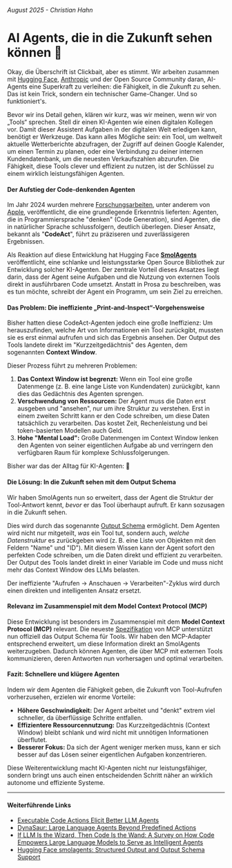 *August 2025 - Christian Hahn*

# **AI Agents, die in die Zukunft sehen können 🔮**

Okay, die Überschrift ist Clickbait, aber es stimmt. Wir arbeiten zusammen mit [Hugging Face](https://huggingface.co/), [Anthropic](https://www.anthropic.com/) und der Open Source Community daran, AI-Agents eine Superkraft zu verleihen: die Fähigkeit, in die Zukunft zu sehen. Das ist kein Trick, sondern ein technischer Game-Changer. Und so funktioniert's.

Bevor wir ins Detail gehen, klären wir kurz, was wir meinen, wenn wir von „Tools“ sprechen. Stell dir einen KI-Agenten wie einen digitalen Kollegen vor. Damit dieser Assistent Aufgaben in der digitalen Welt erledigen kann, benötigt er Werkzeuge. Das kann alles Mögliche sein: ein Tool, um weltweit aktuelle Wetterberichte abzufragen, der Zugriff auf deinen Google Kalender, um einen Termin zu planen, oder eine Verbindung zu deiner internen Kundendatenbank, um die neuesten Verkaufszahlen abzurufen. Die Fähigkeit, diese Tools clever und effizient zu nutzen, ist der Schlüssel zu einem wirklich leistungsfähigen Agenten.

#### **Der Aufstieg der Code-denkenden Agenten**

Im Jahr 2024 wurden mehrere [Forschungsarbeiten](#weiterführende-links), unter anderem von [Apple](https://machinelearning.apple.com/research/codeact), veröffentlicht, die eine grundlegende Erkenntnis lieferten: Agenten, die in Programmiersprache "denken" (Code Generation), sind Agenten, die in natürlicher Sprache schlussfolgern, deutlich überlegen. Dieser Ansatz, bekannt als "**CodeAct**", führt zu präziseren und zuverlässigeren Ergebnissen.

Als Reaktion auf diese Entwicklung hat Hugging Face [**SmolAgents**](https://huggingface.co/docs/smolagents/index) veröffentlicht, eine schlanke und leistungsstarke Open Source Bibliothek zur Entwicklung solcher KI-Agenten. Der zentrale Vorteil dieses Ansatzes liegt darin, dass der Agent seine Aufgaben und die Nutzung von externen Tools direkt in ausführbaren Code umsetzt. Anstatt in Prosa zu beschreiben, was es tun möchte, schreibt der Agent ein Programm, um sein Ziel zu erreichen.

#### **Das Problem: Die ineffiziente „Print-and-Inspect“-Vorgehensweise**

Bisher hatten diese CodeAct-Agenten jedoch eine große Ineffizienz: Um herauszufinden, welche Art von Informationen ein Tool zurückgibt, mussten sie es erst einmal aufrufen und sich das Ergebnis ansehen. Der Output des Tools landete direkt im "Kurzzeitgedächtnis" des Agenten, dem sogenannten **Context Window**.

Dieser Prozess führt zu mehreren Problemen:
1.  **Das Context Window ist begrenzt:** Wenn ein Tool eine große Datenmenge (z. B. eine lange Liste von Kundendaten) zurückgibt, kann dies das Gedächtnis des Agenten sprengen.
2.  **Verschwendung von Ressourcen:** Der Agent muss die Daten erst ausgeben und "ansehen", nur um ihre Struktur zu verstehen. Erst in einem zweiten Schritt kann er den Code schreiben, um diese Daten tatsächlich zu verarbeiten. Das kostet Zeit, Rechenleistung und bei token-basierten Modellen auch Geld.
3.  **Hohe "Mental Load":** Große Datenmengen im Context Window lenken den Agenten von seiner eigentlichen Aufgabe ab und verringern den verfügbaren Raum für komplexe Schlussfolgerungen.

Bisher war das der Alltag für KI-Agenten: 🤯

#### **Die Lösung: In die Zukunft sehen mit dem Output Schema**

Wir haben SmolAgents nun so erweitert, dass der Agent die Struktur der Tool-Antwort kennt, *bevor* er das Tool überhaupt aufruft. Er kann sozusagen in die Zukunft sehen.

Dies wird durch das sogenannte [Output Schema](https://huggingface.co/docs/smolagents/main/en/tutorials/tools#structured-output-and-output-schema-support) ermöglicht. Dem Agenten wird nicht nur mitgeteilt, *was* ein Tool tut, sondern auch, *welche Datenstruktur* es zurückgeben wird (z. B. eine Liste von Objekten mit den Feldern "Name" und "ID"). Mit diesem Wissen kann der Agent sofort den perfekten Code schreiben, um die Daten direkt und effizient zu verarbeiten. Der Output des Tools landet direkt in einer Variable im Code und muss nicht mehr das Context Window des LLMs belasten.

Der ineffiziente "Aufrufen → Anschauen → Verarbeiten"-Zyklus wird durch einen direkten und intelligenten Ansatz ersetzt.

#### **Relevanz im Zusammenspiel mit dem Model Context Protocol (MCP)**

Diese Entwicklung ist besonders im Zusammenspiel mit dem **Model Context Protocol (MCP)** relevant. Die neueste [Spezifikation](https://modelcontextprotocol.io/specification/2025-06-18/server/tools#output-schema) von MCP unterstützt nun offiziell das Output Schema für Tools. Wir haben den MCP-Adapter entsprechend erweitert, um diese Information direkt an SmolAgents weiterzugeben. Dadurch können Agenten, die über MCP mit externen Tools kommunizieren, deren Antworten nun vorhersagen und optimal verarbeiten.

#### **Fazit: Schnellere und klügere Agenten**

Indem wir dem Agenten die Fähigkeit geben, die Zukunft von Tool-Aufrufen vorherzusehen, erzielen wir enorme Vorteile:
*   **Höhere Geschwindigkeit:** Der Agent arbeitet und "denkt" extrem viel schneller, da überflüssige Schritte entfallen.
*   **Effizientere Ressourcennutzung:** Das Kurzzeitgedächtnis (Context Window) bleibt schlank und wird nicht mit unnötigen Informationen überflutet.
*   **Besserer Fokus:** Da sich der Agent weniger merken muss, kann er sich besser auf das Lösen seiner eigentlichen Aufgaben konzentrieren.

Diese Weiterentwicklung macht KI-Agenten nicht nur leistungsfähiger, sondern bringt uns auch einen entscheidenden Schritt näher an wirklich autonome und effiziente Systeme.

---
#### Weiterführende Links
* [Executable Code Actions Elicit Better LLM Agents](https://arxiv.org/abs/2402.01030)
* [DynaSaur: Large Language Agents Beyond Predefined Actions](https://arxiv.org/abs/2411.01747)
* [If LLM Is the Wizard, Then Code Is the Wand: A Survey on How Code Empowers Large Language Models to Serve as Intelligent Agents](https://arxiv.org/abs/2401.00812)
* [Hugging Face smolagents: Structured Output and Output Schema Support](https://huggingface.co/docs/smolagents/main/en/tutorials/tools#structured-output-and-output-schema-support)
